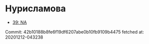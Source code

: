 # Нурисламова
- [39: NA](39.md)

Commit: 42b10188b8fe6f19df6207abe0b10fb9109b4475
 fetched at: 20201212-043238
